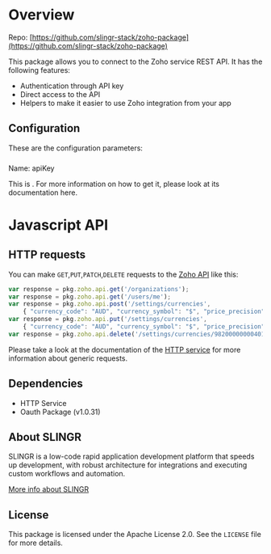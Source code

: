 
# Overview

Repo: [https://github.com/slingr-stack/zoho-package](https://github.com/slingr-stack/zoho-package)

This package allows you to connect to the Zoho service REST API. It has the following features:

- Authentication through API key
- Direct access to the API
- Helpers to make it easier to use Zoho integration from your app

## Configuration

These are the configuration parameters:

### 

Name: apiKey

This is . For more information on how to get it, please look at its documentation here.

# Javascript API

## HTTP requests
You can make `GET`,`PUT`,`PATCH`,`DELETE` requests to the [Zoho API](https://www.zoho.com/books/api/v3/introduction/#organization-id) like this:
```javascript
var response = pkg.zoho.api.get('/organizations');
var response = pkg.zoho.api.get('/users/me');
var response = pkg.zoho.api.post('/settings/currencies', 
    { "currency_code": "AUD", "currency_symbol": "$", "price_precision": 2, "currency_format": "1,234,567.89" });
var response = pkg.zoho.api.put('/settings/currencies',
    { "currency_code": "AUD", "currency_symbol": "$", "price_precision": 2, "currency_format": "1,234,567.89" })
var response = pkg.zoho.api.delete('/settings/currencies/982000000004012');
```

Please take a look at the documentation of the [HTTP service](https://github.com/slingr-stack/http-service)
for more information about generic requests.

## Dependencies
* HTTP Service
* Oauth Package (v1.0.31)

## About SLINGR

SLINGR is a low-code rapid application development platform that speeds up development,
with robust architecture for integrations and executing custom workflows and automation.

[More info about SLINGR](https://slingr.io)

## License

This package is licensed under the Apache License 2.0. See the `LICENSE` file for more details.
